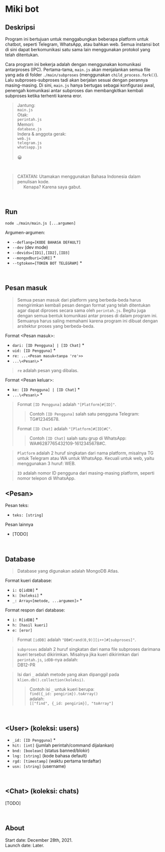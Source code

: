 # Miki bot

## Deskripsi

Program ini bertujuan untuk menggabungkan beberapa platform untuk chatbot, seperti Telegram, WhatsApp, atau bahkan web. Semua instansi bot di sini dapat berkomunikasi satu sama lain menggunakan protokol yang telah ditentukan.

Cara program ini bekerja adalah dengan menggunakan komunikasi antarproses (IPC). Pertama-tama, `main.js` akan menjalankan semua file yang ada di folder `./main/subproses` (menggunakan `child_process.fork()`). Lalu subproses-subproses tadi akan berjalan sesuai dengan perannya masing-masing. Di sini, `main.js` hanya bertugas sebagai konfigurasi awal, penengah komunikasi antar subproses dan membangkitkan kembali subproses ketika terhenti karena eror.

> Jantung:  
> `main.js`\
> Otak:\
> `perintah.js`\
> Memori:\
> `database.js`\
> Indera & anggota gerak:\
> `web.js`\
> `telegram.js`\
> `whatsapp.js`\
> \
> 😀

&nbsp;

> CATATAN: Utamakan menggunakan Bahasa Indonesia dalam penulisan kode.\
> &nbsp;&nbsp;&nbsp;&nbsp;&nbsp;Kenapa? Karena saya gabut.

&nbsp;

## Run

```
node ./main/main.js [...argumen]
```

Argumen-argumen:

-   `--deflang=[KODE BAHASA DEFAULT]`
-   `--dev` (dev mode)
-   `--devids=[ID1],[ID2],[ID3]`
-   `--mongodburi=[URI]` \*
-   `--tgtoken=[TOKEN BOT TELEGRAM]` \*

&nbsp;

## Pesan masuk

> Semua pesan masuk dari platform yang berbeda-beda harus mengirimkan kembali pesan dengan format yang telah ditentukan agar dapat diproses secara sama oleh `perintah.js`. Begitu juga dengan semua bentuk komunikasi antar proses di dalam program ini. Semuanya harus saling memahami karena program ini dibuat dengan arsitektur proses yang berbeda-beda.

Format \<Pesan masuk\>:

-   `dari: [ID Pengguna] | [ID Chat]` \*
-   `uid: [ID Pengguna]` \*
-   `re: ...<Pesan masuk<tanpa 're'>>`
-   `...\<Pesan\>` \*

> `re` adalah pesan yang dibalas.

Format \<Pesan keluar\>:

-   `ke: [ID Pengguna] | [ID Chat]` \*
-   `...\<Pesan\>` \*

> Format `[ID Pengguna]` adalah `"[Platform]#[ID]"`.
>
> > Contoh `[ID Pengguna]` salah satu pengguna Telegram:\
> > TG#12345678.
>
> Format `[ID Chat]` adalah `"[Platform]#[ID]#C"`.
>
> > Contoh `[ID Chat]` salah satu grup di WhatsApp:\
> > WA#6287765432109-1612345678#C.

> `Platform` adalah 2 huruf singkatan dari nama platform, misalnya TG untuk Telegram atau WA untuk WhatsApp. Kecuali untuk web, yaitu menggunakan 3 huruf: WEB.

> `ID` adalah nomor ID pengguna dari masing-masing platform, seperti nomor telepon di WhatsApp.

## \<Pesan\>

Pesan teks:

-   `teks: [string]`

Pesan lainnya

-   [TODO]

&nbsp;

## Database

> Database yang digunakan adalah MongoDB Atlas.

Format kueri database:

-   `i: Q[idDB]` \*
-   `k: [koleksi]` \*
-   `_: Array<[metode, ...argumen]>` \*

Format respon dari database:

-   `i: R[idDB]` \*
-   `h: [hasil kueri]`
-   `e: [eror]`

> Format `[idDB]` adalah `"DB#[rand(0,9)][i++]#[subproses]"`.

> `subproses` adalah 2 huruf singkatan dari nama file subproses darimana kueri tersebut dikirimkan. Misalnya jika kueri dikirimkan dari `perintah.js`, `idDB`-nya adalah:\
> DB12-PR

> Isi dari `_` adalah metode yang akan dipanggil pada `klien.db().collection(koleksi)`.
>
> > Contoh isi `_` untuk kueri berupa:\
> > `find({_id: pengirim}).toArray()`\
> > adalah:\
> > `[["find", {_id: pengirim}], "toArray"]`

&nbsp;

## \<User\> (koleksi: users)

-   `_id: [ID Pengguna]` \*
-   `hit: [int]` (jumlah perintah/command dijalankan)
-   `bnd: [boolean]` (status banned/blokir)
-   `lng: [string]` (kode bahasa default)
-   `rgd: [timestamp]` (waktu pertama terdaftar)
-   `usn: [string]` (username)

&nbsp;

## \<Chat\> (koleksi: chats)

[TODO]

&nbsp;

## About

Start date: December 28th, 2021.\
Launch date: Later.
